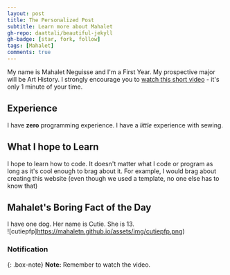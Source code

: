```yaml
---
layout: post
title: The Personalized Post
subtitle: Learn more about Mahalet
gh-repo: daattali/beautiful-jekyll
gh-badge: [star, fork, follow]
tags: [Mahalet]
comments: true
---
```


My name is Mahalet Neguisse and I'm a First Year. My prospective major will be Art History.  I strongly encourage you to [watch this short video](https://www.youtube.com/watch?v=s50vvwTystA&list=LL&index=44) - it's only 1 minute of your time.



## Experience

I have **zero** programming experience. I have a _little_ experience with sewing. 



## What I hope to Learn 

I hope to learn how to code. It doesn't matter what I code or program as long as it's cool enough to brag about it. For example, I would brag about creating this website (even though we used a template, no one else has to know that) 



## Mahalet's Boring Fact of the Day 

I have one dog. Her name is Cutie. She is 13.  
![cutiepfp]https://mahaletn.github.io/assets/img/cutiepfp.png) 






### Notification

{: .box-note}
**Note:** Remember to watch the video.


